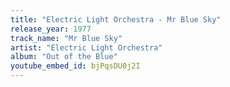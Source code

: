 ```yaml
---
title: "Electric Light Orchestra - Mr Blue Sky"
release_year: 1977
track_name: "Mr Blue Sky"
artist: "Electric Light Orchestra"
album: "Out of the Blue"
youtube_embed_id: bjPqsDU0j2I
---
```

